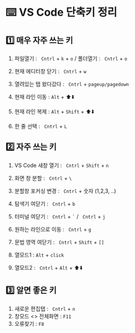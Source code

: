# ⌨️ VS Code 단축키 정리



## 1️⃣ 매우 자주 쓰는 키

1. 파일열기 : ``` Cntrl``` + ```k``` + ```o```   / 폴더열기 : ``` Cntrl``` + ```o``` 

2. 현재 에디터창 닫기 : ``` Cntrl``` + ```w``` 
3. 열려있는 탭 왔다갔다 : ``` Cntrl``` + ```pageup/pagedown```
4. 현재 라인 이동 : ```Alt``` + ⬆️⬇️
5. 현재 라인 복제 : ```Alt``` + ```Shift``` + ⬆️⬇️
6. 한 줄 선택 : ``` Cntrl``` + ```L```



## 2️⃣ 자주 쓰는 키

1. VS Code 새창 열기 : ``` Cntrl``` + ```Shift``` + ```n```
2. 화면 창 분할 : ``` Cntrl``` + ```\```
3. 분할창 포커싱 변경 : ``` Cntrl``` + 숫자 (1,2,3, ..)

4. 탐색기 여닫기 : ``` Cntrl``` + ```b```

5. 터미널 여닫기 : ``` Cntrl``` + ``` ` ```  / ``` Cntrl``` + ```j```

6. 원하는 라인으로 이동 : ``` Cntrl``` + ```g```

7. 문법 영역 여닫기 : ``` Cntrl``` + ```Shift``` + ```[]```

8. 열모드1 : ```Alt``` + ```click```

9. 열모드2 : ``` Cntrl``` + ```Alt``` + ⬆️⬇️

   

## 3️⃣ 알면 좋은 키

1. 새로운 편집탭 : ``` Cntrl``` + ```n```
2.  창모드 <> 전체화면 : ```F11```
3. 오류찾기 : ```F8```

